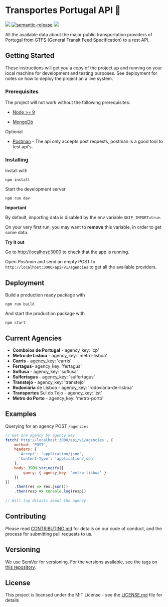 # Transportes Portugal API 🚂

![](https://travis-ci.com/AndreVarandas/transportes-portugal-api.svg?token=Qxpxo4Qy2WURs7b8zWyM&branch=master)
[![semantic-release](https://img.shields.io/badge/%20%20%F0%9F%93%A6%F0%9F%9A%80-semantic--release-e10079.svg)](https://github.com/semantic-release/semantic-release)
![](https://badges.greenkeeper.io/andrevarandas/transportes-portugal-api.svg?style=flat)

All the available data about the major public transportation providers of Portugal from GTFS (General Transit Feed Specification)
to a rest API.

## Getting Started

These instructions will get you a copy of the project up and running on your local machine for development and testing purposes. See deployment for notes on how to deploy the project on a live system.

### Prerequisites

The project will not work without the following prerequisites:

- [Node >= 9](https://nodejs.org/en/download/)

- [MongoDb](https://www.mongodb.com/download-center/community)

Optional

- [Postman](https://www.getpostman.com/) - The api only accepts post requests, postman is a good tool to test api's.

### Installing

Install with

```
npm install
```

Start the development server

```
npm run dev
```

**Important**

By default, importing data is disabled by the env variable `SKIP_IMPORT=true`. 

On your very first run, you may want to
**remove** this variable, in order to get some data.

**Try it out**

Go to [http://localhost:3000](http://localhost:3000) to check that the app is running.

Open *Postman* and send an empty POST to `http://localhost:3000/api/v1/agencies` to get all the available providers. 

## Deployment

Build a production ready package with

```
npm run build
```

And start the production package with

```
npm start
```

## Current Agencies

- **Comboios de Portugal** - agency_key: 'cp'
- **Metro de Lisboa** - agency_key: 'metro-lisboa'
- **Carris** - agency_key: 'carris'
- **Fertagus**- agency_key: 'fertagus'
- **Soflusa** - agency_key: 'soflusa'
- **Sulfertagus** - agency_key: 'sulfertagus'
- **Transtejo** - agency_key: 'transtejo'
- **Rodoviária** de Lisboa - agency_key: 'rodoviaria-de-lisboa'
- **Transportes** Sul do Tejo - agency_key: 'tst'
- **Metro do Porto** - agency_key: 'metro-porto'

## Examples

Querying for an agency POST `/agencies`

```javascript
// Get one agency by agency key
fetch('http://localhost:3000/api/v1/agencies', {
	method: 'POST',
	headers: {
      'Accept': 'application/json',
      'Content-Type': 'application/json'
    },
	body: JSON.stringify({ 
	    query: { agency_key: 'metro-lisboa' } 
	})
})
    .then(res => res.json())
    .then(resp => console.log(resp))
    
// Will log details about the agency.
```

## Contributing

Please read [CONTRIBUTING.md](https://github.com/AndreVarandas/transportes-portugal-api/blob/master/.github/CODE_OF_CONDUCT.md) for details on our code of conduct, and the process for submitting pull requests to us.

## Versioning

We use [SemVer](http://semver.org/) for versioning. For the versions available, see the [tags on this repository](https://github.com/andrevarandas/transportes-portugal-api/tags). 

## License

This project is licensed under the MIT License - see the [LICENSE.md](LICENSE.md) file for details
